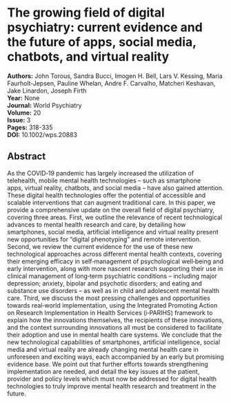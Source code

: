 # The growing field of digital psychiatry: current evidence and the future of apps, social media, chatbots, and virtual reality

**Authors:** John Torous, Sandra Bucci, Imogen H. Bell, Lars V. Kessing, Maria Faurholt‐Jepsen, Pauline Whelan, Andre F. Carvalho, Matcheri Keshavan, Jake Linardon, Joseph Firth  
**Year:** None  
**Journal:** World Psychiatry  
**Volume:** 20  
**Issue:** 3  
**Pages:** 318-335  
**DOI:** 10.1002/wps.20883  

## Abstract
As the COVID‐19 pandemic has largely increased the utilization of telehealth, mobile mental health technologies – such as smartphone apps, vir­tual reality, chatbots, and social media – have also gained attention. These digital health technologies offer the potential of accessible and scalable interventions that can augment traditional care. In this paper, we provide a comprehensive update on the overall field of digital psychiatry, covering three areas. First, we outline the relevance of recent technological advances to mental health research and care, by detailing how smartphones, social media, artificial intelligence and virtual reality present new opportunities for “digital phenotyping” and remote intervention. Second, we review the current evidence for the use of these new technological approaches across different mental health contexts, covering their emerging efficacy in self‐management of psychological well‐being and early intervention, along with more nascent research supporting their use in clinical management of long‐term psychiatric conditions – including major depression; anxiety, bipolar and psychotic disorders; and eating and substance use disorders – as well as in child and adolescent mental health care. Third, we discuss the most pressing challenges and opportunities towards real‐world implementation, using the Integrated Promoting Action on Research Implementation in Health Services (i‐PARIHS) framework to explain how the innovations themselves, the recipients of these innovations, and the context surrounding innovations all must be considered to facilitate their adoption and use in mental health care systems. We conclude that the new technological capabilities of smartphones, artificial intelligence, social media and virtual reality are already changing mental health care in unforeseen and exciting ways, each accompanied by an early but promising evidence base. We point out that further efforts towards strengthening implementation are needed, and detail the key issues at the patient, provider and policy levels which must now be addressed for digital health technologies to truly improve mental health research and treatment in the future.

